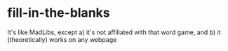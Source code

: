 # fill-in-the-blanks
It's like MadLibs, except a) it's not affiliated with that word game, and b) it (theoretically) works on any webpage
